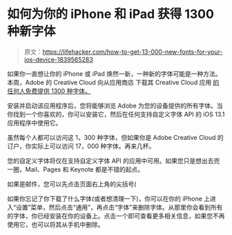 # 如何为你的 iPhone 和 iPad 获得 1300 种新字体

> 原文：<https://lifehacker.com/how-to-get-13-000-new-fonts-for-your-ios-device-1839565283>

如果你一直想让你的 iPhone 或 iPad 焕然一新，一种新的字体可能是一种方法。本周，Adobe 的 Creative Cloud 向从应用商店 下载其 Creative Cloud 应用 [的任何人免费提供 1300 种字体。](https://apps.apple.com/us/app/adobe-creative-cloud/id852473028#?platform=ipad) 



安装并启动该应用程序后，您将能够浏览 Adobe 为您的设备提供的所有字体。当你找到一个你喜欢的，你可以安装它，然后在任何支持自定义字体 API 的 iOS 13.1 应用程序中使用它。

虽然每个人都可以访问这 1，300 种字体，但如果你是 Adobe Creative Cloud 的订户，你实际上可以访问 17，000 种字体。再来几杯。

您的自定义字体将仅在支持自定义字体 API 的应用中可用。如果您只是想出去兜一圈，Mail、Pages 和 Keynote 都是不错的起点。

如果是邮件，您可以先点击页面右上角的尖括号(

如果你忘记了你下载了什么字体(或者想清理一下)，你可以在你的 iPhone 上进入“设置”菜单，然后点击“通用”，再点击“字体”来删除字体。从那里你会看到所有的字体，你已经安装在你的设备上。点击一个即可查看更多相关信息，如果您不再使用它，也可以将其从手机中删除。